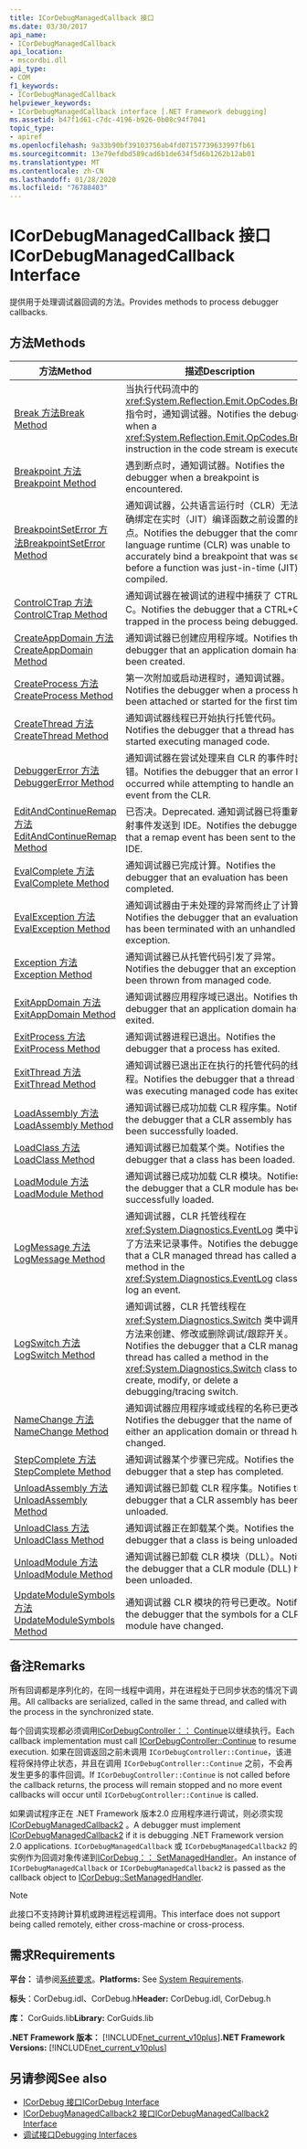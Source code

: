 ```yaml
---
title: ICorDebugManagedCallback 接口
ms.date: 03/30/2017
api_name:
- ICorDebugManagedCallback
api_location:
- mscordbi.dll
api_type:
- COM
f1_keywords:
- ICorDebugManagedCallback
helpviewer_keywords:
- ICorDebugManagedCallback interface [.NET Framework debugging]
ms.assetid: b47f1d61-c7dc-4196-b926-0b08c94f7041
topic_type:
- apiref
ms.openlocfilehash: 9a33b90bf39103756ab4fd07157739633997fb61
ms.sourcegitcommit: 13e79efdbd589cad6b1de634f5d6b1262b12ab01
ms.translationtype: MT
ms.contentlocale: zh-CN
ms.lasthandoff: 01/28/2020
ms.locfileid: "76788403"
---
```

# <a name="icordebugmanagedcallback-interface"></a><span data-ttu-id="23847-102">ICorDebugManagedCallback 接口</span><span class="sxs-lookup"><span data-stu-id="23847-102">ICorDebugManagedCallback Interface</span></span>
<span data-ttu-id="23847-103">提供用于处理调试器回调的方法。</span><span class="sxs-lookup"><span data-stu-id="23847-103">Provides methods to process debugger callbacks.</span></span>  
  
## <a name="methods"></a><span data-ttu-id="23847-104">方法</span><span class="sxs-lookup"><span data-stu-id="23847-104">Methods</span></span>  
  
|<span data-ttu-id="23847-105">方法</span><span class="sxs-lookup"><span data-stu-id="23847-105">Method</span></span>|<span data-ttu-id="23847-106">描述</span><span class="sxs-lookup"><span data-stu-id="23847-106">Description</span></span>|  
|------------|-----------------|  
|[<span data-ttu-id="23847-107">Break 方法</span><span class="sxs-lookup"><span data-stu-id="23847-107">Break Method</span></span>](icordebugmanagedcallback-break-method.md)|<span data-ttu-id="23847-108">当执行代码流中的 <xref:System.Reflection.Emit.OpCodes.Break> 指令时，通知调试器。</span><span class="sxs-lookup"><span data-stu-id="23847-108">Notifies the debugger when a <xref:System.Reflection.Emit.OpCodes.Break> instruction in the code stream is executed.</span></span>|  
|[<span data-ttu-id="23847-109">Breakpoint 方法</span><span class="sxs-lookup"><span data-stu-id="23847-109">Breakpoint Method</span></span>](icordebugmanagedcallback-breakpoint-method.md)|<span data-ttu-id="23847-110">遇到断点时，通知调试器。</span><span class="sxs-lookup"><span data-stu-id="23847-110">Notifies the debugger when a breakpoint is encountered.</span></span>|  
|[<span data-ttu-id="23847-111">BreakpointSetError 方法</span><span class="sxs-lookup"><span data-stu-id="23847-111">BreakpointSetError Method</span></span>](icordebugmanagedcallback-breakpointseterror-method.md)|<span data-ttu-id="23847-112">通知调试器，公共语言运行时（CLR）无法准确绑定在实时（JIT）编译函数之前设置的断点。</span><span class="sxs-lookup"><span data-stu-id="23847-112">Notifies the debugger that the common language runtime (CLR) was unable to accurately bind a breakpoint that was set before a function was just-in-time (JIT) compiled.</span></span>|  
|[<span data-ttu-id="23847-113">ControlCTrap 方法</span><span class="sxs-lookup"><span data-stu-id="23847-113">ControlCTrap Method</span></span>](icordebugmanagedcallback-controlctrap-method.md)|<span data-ttu-id="23847-114">通知调试器在被调试的进程中捕获了 CTRL + C。</span><span class="sxs-lookup"><span data-stu-id="23847-114">Notifies the debugger that a CTRL+C is trapped in the process being debugged.</span></span>|  
|[<span data-ttu-id="23847-115">CreateAppDomain 方法</span><span class="sxs-lookup"><span data-stu-id="23847-115">CreateAppDomain Method</span></span>](icordebugmanagedcallback-createappdomain-method.md)|<span data-ttu-id="23847-116">通知调试器已创建应用程序域。</span><span class="sxs-lookup"><span data-stu-id="23847-116">Notifies the debugger that an application domain has been created.</span></span>|  
|[<span data-ttu-id="23847-117">CreateProcess 方法</span><span class="sxs-lookup"><span data-stu-id="23847-117">CreateProcess Method</span></span>](icordebugmanagedcallback-createprocess-method.md)|<span data-ttu-id="23847-118">第一次附加或启动进程时，通知调试器。</span><span class="sxs-lookup"><span data-stu-id="23847-118">Notifies the debugger when a process has been attached or started for the first time.</span></span>|  
|[<span data-ttu-id="23847-119">CreateThread 方法</span><span class="sxs-lookup"><span data-stu-id="23847-119">CreateThread Method</span></span>](icordebugmanagedcallback-createthread-method.md)|<span data-ttu-id="23847-120">通知调试器线程已开始执行托管代码。</span><span class="sxs-lookup"><span data-stu-id="23847-120">Notifies the debugger that a thread has started executing managed code.</span></span>|  
|[<span data-ttu-id="23847-121">DebuggerError 方法</span><span class="sxs-lookup"><span data-stu-id="23847-121">DebuggerError Method</span></span>](icordebugmanagedcallback-debuggererror-method.md)|<span data-ttu-id="23847-122">通知调试器在尝试处理来自 CLR 的事件时出错。</span><span class="sxs-lookup"><span data-stu-id="23847-122">Notifies the debugger that an error has occurred while attempting to handle an event from the CLR.</span></span>|  
|[<span data-ttu-id="23847-123">EditAndContinueRemap 方法</span><span class="sxs-lookup"><span data-stu-id="23847-123">EditAndContinueRemap Method</span></span>](icordebugmanagedcallback-editandcontinueremap-method.md)|<span data-ttu-id="23847-124">已否决。</span><span class="sxs-lookup"><span data-stu-id="23847-124">Deprecated.</span></span> <span data-ttu-id="23847-125">通知调试器已将重新映射事件发送到 IDE。</span><span class="sxs-lookup"><span data-stu-id="23847-125">Notifies the debugger that a remap event has been sent to the IDE.</span></span>|  
|[<span data-ttu-id="23847-126">EvalComplete 方法</span><span class="sxs-lookup"><span data-stu-id="23847-126">EvalComplete Method</span></span>](icordebugmanagedcallback-evalcomplete-method.md)|<span data-ttu-id="23847-127">通知调试器已完成计算。</span><span class="sxs-lookup"><span data-stu-id="23847-127">Notifies the debugger that an evaluation has been completed.</span></span>|  
|[<span data-ttu-id="23847-128">EvalException 方法</span><span class="sxs-lookup"><span data-stu-id="23847-128">EvalException Method</span></span>](icordebugmanagedcallback-evalexception-method.md)|<span data-ttu-id="23847-129">通知调试器由于未处理的异常而终止了计算。</span><span class="sxs-lookup"><span data-stu-id="23847-129">Notifies the debugger that an evaluation has been terminated with an unhandled exception.</span></span>|  
|[<span data-ttu-id="23847-130">Exception 方法</span><span class="sxs-lookup"><span data-stu-id="23847-130">Exception Method</span></span>](icordebugmanagedcallback-exception-method.md)|<span data-ttu-id="23847-131">通知调试器已从托管代码引发了异常。</span><span class="sxs-lookup"><span data-stu-id="23847-131">Notifies the debugger that an exception has been thrown from managed code.</span></span>|  
|[<span data-ttu-id="23847-132">ExitAppDomain 方法</span><span class="sxs-lookup"><span data-stu-id="23847-132">ExitAppDomain Method</span></span>](icordebugmanagedcallback-exitappdomain-method.md)|<span data-ttu-id="23847-133">通知调试器应用程序域已退出。</span><span class="sxs-lookup"><span data-stu-id="23847-133">Notifies the debugger that an application domain has exited.</span></span>|  
|[<span data-ttu-id="23847-134">ExitProcess 方法</span><span class="sxs-lookup"><span data-stu-id="23847-134">ExitProcess Method</span></span>](icordebugmanagedcallback-exitprocess-method.md)|<span data-ttu-id="23847-135">通知调试器进程已退出。</span><span class="sxs-lookup"><span data-stu-id="23847-135">Notifies the debugger that a process has exited.</span></span>|  
|[<span data-ttu-id="23847-136">ExitThread 方法</span><span class="sxs-lookup"><span data-stu-id="23847-136">ExitThread Method</span></span>](icordebugmanagedcallback-exitthread-method.md)|<span data-ttu-id="23847-137">通知调试器已退出正在执行的托管代码的线程。</span><span class="sxs-lookup"><span data-stu-id="23847-137">Notifies the debugger that a thread that was executing managed code has exited.</span></span>|  
|[<span data-ttu-id="23847-138">LoadAssembly 方法</span><span class="sxs-lookup"><span data-stu-id="23847-138">LoadAssembly Method</span></span>](icordebugmanagedcallback-loadassembly-method.md)|<span data-ttu-id="23847-139">通知调试器已成功加载 CLR 程序集。</span><span class="sxs-lookup"><span data-stu-id="23847-139">Notifies the debugger that a CLR assembly has been successfully loaded.</span></span>|  
|[<span data-ttu-id="23847-140">LoadClass 方法</span><span class="sxs-lookup"><span data-stu-id="23847-140">LoadClass Method</span></span>](icordebugmanagedcallback-loadclass-method.md)|<span data-ttu-id="23847-141">通知调试器已加载某个类。</span><span class="sxs-lookup"><span data-stu-id="23847-141">Notifies the debugger that a class has been loaded.</span></span>|  
|[<span data-ttu-id="23847-142">LoadModule 方法</span><span class="sxs-lookup"><span data-stu-id="23847-142">LoadModule Method</span></span>](icordebugmanagedcallback-loadmodule-method.md)|<span data-ttu-id="23847-143">通知调试器已成功加载 CLR 模块。</span><span class="sxs-lookup"><span data-stu-id="23847-143">Notifies the debugger that a CLR module has been successfully loaded.</span></span>|  
|[<span data-ttu-id="23847-144">LogMessage 方法</span><span class="sxs-lookup"><span data-stu-id="23847-144">LogMessage Method</span></span>](icordebugmanagedcallback-logmessage-method.md)|<span data-ttu-id="23847-145">通知调试器，CLR 托管线程在 <xref:System.Diagnostics.EventLog> 类中调用了方法来记录事件。</span><span class="sxs-lookup"><span data-stu-id="23847-145">Notifies the debugger that a CLR managed thread has called a method in the <xref:System.Diagnostics.EventLog> class to log an event.</span></span>|  
|[<span data-ttu-id="23847-146">LogSwitch 方法</span><span class="sxs-lookup"><span data-stu-id="23847-146">LogSwitch Method</span></span>](icordebugmanagedcallback-logswitch-method.md)|<span data-ttu-id="23847-147">通知调试器，CLR 托管线程在 <xref:System.Diagnostics.Switch> 类中调用了方法来创建、修改或删除调试/跟踪开关。</span><span class="sxs-lookup"><span data-stu-id="23847-147">Notifies the debugger that a CLR managed thread has called a method in the <xref:System.Diagnostics.Switch> class to create, modify, or delete a debugging/tracing switch.</span></span>|  
|[<span data-ttu-id="23847-148">NameChange 方法</span><span class="sxs-lookup"><span data-stu-id="23847-148">NameChange Method</span></span>](icordebugmanagedcallback-namechange-method.md)|<span data-ttu-id="23847-149">通知调试器应用程序域或线程的名称已更改。</span><span class="sxs-lookup"><span data-stu-id="23847-149">Notifies the debugger that the name of either an application domain or thread has changed.</span></span>|  
|[<span data-ttu-id="23847-150">StepComplete 方法</span><span class="sxs-lookup"><span data-stu-id="23847-150">StepComplete Method</span></span>](icordebugmanagedcallback-stepcomplete-method.md)|<span data-ttu-id="23847-151">通知调试器某个步骤已完成。</span><span class="sxs-lookup"><span data-stu-id="23847-151">Notifies the debugger that a step has completed.</span></span>|  
|[<span data-ttu-id="23847-152">UnloadAssembly 方法</span><span class="sxs-lookup"><span data-stu-id="23847-152">UnloadAssembly Method</span></span>](icordebugmanagedcallback-unloadassembly-method.md)|<span data-ttu-id="23847-153">通知调试器已卸载 CLR 程序集。</span><span class="sxs-lookup"><span data-stu-id="23847-153">Notifies the debugger that a CLR assembly has been unloaded.</span></span>|  
|[<span data-ttu-id="23847-154">UnloadClass 方法</span><span class="sxs-lookup"><span data-stu-id="23847-154">UnloadClass Method</span></span>](icordebugmanagedcallback-unloadclass-method.md)|<span data-ttu-id="23847-155">通知调试器正在卸载某个类。</span><span class="sxs-lookup"><span data-stu-id="23847-155">Notifies the debugger that a class is being unloaded.</span></span>|  
|[<span data-ttu-id="23847-156">UnloadModule 方法</span><span class="sxs-lookup"><span data-stu-id="23847-156">UnloadModule Method</span></span>](icordebugmanagedcallback-unloadmodule-method.md)|<span data-ttu-id="23847-157">通知调试器已卸载 CLR 模块（DLL）。</span><span class="sxs-lookup"><span data-stu-id="23847-157">Notifies the debugger that a CLR module (DLL) has been unloaded.</span></span>|  
|[<span data-ttu-id="23847-158">UpdateModuleSymbols 方法</span><span class="sxs-lookup"><span data-stu-id="23847-158">UpdateModuleSymbols Method</span></span>](icordebugmanagedcallback-updatemodulesymbols-method.md)|<span data-ttu-id="23847-159">通知调试器 CLR 模块的符号已更改。</span><span class="sxs-lookup"><span data-stu-id="23847-159">Notifies the debugger that the symbols for a CLR module have changed.</span></span>|  
  
## <a name="remarks"></a><span data-ttu-id="23847-160">备注</span><span class="sxs-lookup"><span data-stu-id="23847-160">Remarks</span></span>  
 <span data-ttu-id="23847-161">所有回调都是序列化的，在同一线程中调用，并在进程处于已同步状态的情况下调用。</span><span class="sxs-lookup"><span data-stu-id="23847-161">All callbacks are serialized, called in the same thread, and called with the process in the synchronized state.</span></span>  
  
 <span data-ttu-id="23847-162">每个回调实现都必须调用[ICorDebugController：： Continue](icordebugcontroller-continue-method.md)以继续执行。</span><span class="sxs-lookup"><span data-stu-id="23847-162">Each callback implementation must call [ICorDebugController::Continue](icordebugcontroller-continue-method.md) to resume execution.</span></span> <span data-ttu-id="23847-163">如果在回调返回之前未调用 `ICorDebugController::Continue`，该进程将保持停止状态，并且在调用 `ICorDebugController::Continue` 之前，不会再发生更多的事件回调。</span><span class="sxs-lookup"><span data-stu-id="23847-163">If `ICorDebugController::Continue` is not called before the callback returns, the process will remain stopped and no more event callbacks will occur until `ICorDebugController::Continue` is called.</span></span>  
  
 <span data-ttu-id="23847-164">如果调试程序正在 .NET Framework 版本2.0 应用程序进行调试，则必须实现[ICorDebugManagedCallback2](icordebugmanagedcallback2-interface.md) 。</span><span class="sxs-lookup"><span data-stu-id="23847-164">A debugger must implement [ICorDebugManagedCallback2](icordebugmanagedcallback2-interface.md) if it is debugging .NET Framework version 2.0 applications.</span></span> <span data-ttu-id="23847-165">`ICorDebugManagedCallback` 或 `ICorDebugManagedCallback2` 的实例作为回调对象传递到[ICorDebug：： SetManagedHandler](icordebug-setmanagedhandler-method.md)。</span><span class="sxs-lookup"><span data-stu-id="23847-165">An instance of `ICorDebugManagedCallback` or `ICorDebugManagedCallback2` is passed as the callback object to [ICorDebug::SetManagedHandler](icordebug-setmanagedhandler-method.md).</span></span>  
  
> [!NOTE]
> <span data-ttu-id="23847-166">此接口不支持跨计算机或跨进程远程调用。</span><span class="sxs-lookup"><span data-stu-id="23847-166">This interface does not support being called remotely, either cross-machine or cross-process.</span></span>  
  
## <a name="requirements"></a><span data-ttu-id="23847-167">需求</span><span class="sxs-lookup"><span data-stu-id="23847-167">Requirements</span></span>  
 <span data-ttu-id="23847-168">**平台：** 请参阅[系统要求](../../../../docs/framework/get-started/system-requirements.md)。</span><span class="sxs-lookup"><span data-stu-id="23847-168">**Platforms:** See [System Requirements](../../../../docs/framework/get-started/system-requirements.md).</span></span>  
  
 <span data-ttu-id="23847-169">**标头**：CorDebug.idl、CorDebug.h</span><span class="sxs-lookup"><span data-stu-id="23847-169">**Header:** CorDebug.idl, CorDebug.h</span></span>  
  
 <span data-ttu-id="23847-170">**库：** CorGuids.lib</span><span class="sxs-lookup"><span data-stu-id="23847-170">**Library:** CorGuids.lib</span></span>  
  
 <span data-ttu-id="23847-171">**.NET Framework 版本：** [!INCLUDE[net_current_v10plus](../../../../includes/net-current-v10plus-md.md)]</span><span class="sxs-lookup"><span data-stu-id="23847-171">**.NET Framework Versions:** [!INCLUDE[net_current_v10plus](../../../../includes/net-current-v10plus-md.md)]</span></span>  
  
## <a name="see-also"></a><span data-ttu-id="23847-172">另请参阅</span><span class="sxs-lookup"><span data-stu-id="23847-172">See also</span></span>

- [<span data-ttu-id="23847-173">ICorDebug 接口</span><span class="sxs-lookup"><span data-stu-id="23847-173">ICorDebug Interface</span></span>](icordebug-interface.md)
- [<span data-ttu-id="23847-174">ICorDebugManagedCallback2 接口</span><span class="sxs-lookup"><span data-stu-id="23847-174">ICorDebugManagedCallback2 Interface</span></span>](icordebugmanagedcallback2-interface.md)
- [<span data-ttu-id="23847-175">调试接口</span><span class="sxs-lookup"><span data-stu-id="23847-175">Debugging Interfaces</span></span>](debugging-interfaces.md)
